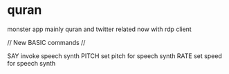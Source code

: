 quran
=====

monster app mainly quran and twitter related
now with rdp client

// New BASIC commands //


SAY <string>        invoke speech synth
PITCH <number>      set pitch for speech synth 
RATE <number>       set speed for speech synth